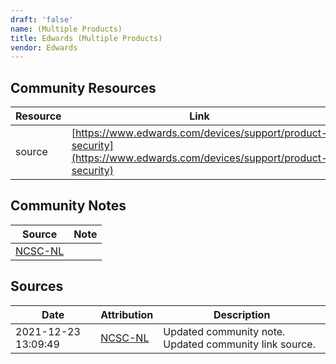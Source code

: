 ```yaml
---
draft: 'false'
name: (Multiple Products)
title: Edwards (Multiple Products)
vendor: Edwards
---
```



## Community Resources
| Resource | Link |
| --- | --- |
| source | [https://www.edwards.com/devices/support/product-security](https://www.edwards.com/devices/support/product-security) |

## Community Notes
| Source | Note |
| --- | --- |
| [NCSC-NL](https://github.com/NCSC-NL/log4shell/blob/main/software/README.md) | </ul> |

## Sources
| Date | Attribution | Description |
| --- | --- | --- |
| 2021-12-23 13:09:49 | [NCSC-NL](https://github.com/NCSC-NL/log4shell/blob/main/software/README.md) | Updated community note. Updated community link source.  |
